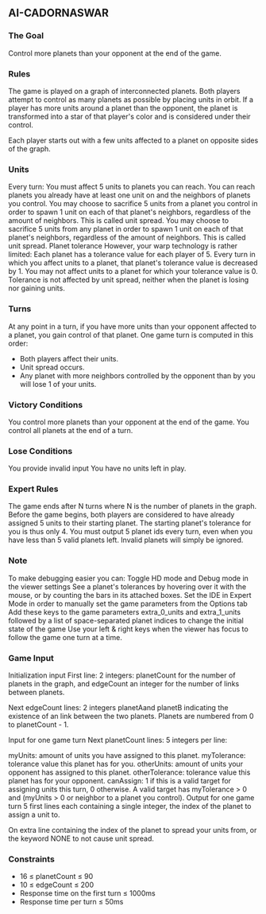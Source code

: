 ## AI-CADORNASWAR

### The Goal
Control more planets than your opponent at the end of the game.

### Rules

The game is played on a graph of interconnected planets. Both players attempt to control as many planets as possible by placing units in orbit. If a player has more units around a planet than the opponent, the planet is transformed into a star of that player's color and is considered under their control.

Each player starts out with a few units affected to a planet on opposite sides of the graph.

### Units
Every turn:
You must affect 5 units to planets you can reach. You can reach planets you already have at least one unit on and the neighbors of planets you control.
You may choose to sacrifice 5 units from a planet you control in order to spawn 1 unit on each of that planet's neighbors, regardless of the amount of neighbors. This is called unit spread.
You may choose to sacrifice 5 units from any planet in order to spawn 1 unit on each of that planet's neighbors, regardless of the amount of neighbors. This is called unit spread.
Planet tolerance
However, your warp technology is rather limited:
Each planet has a tolerance value for each player of 5.
Every turn in which you affect units to a planet, that planet's tolerance value is decreased by 1.
You may not affect units to a planet for which your tolerance value is 0.
Tolerance is not affected by unit spread, neither when the planet is losing nor gaining units.

### Turns
At any point in a turn, if you have more units than your opponent affected to a planet, you gain control of that planet.
One game turn is computed in this order:
* Both players affect their units.
* Unit spread occurs.
* Any planet with more neighbors controlled by the opponent than by you will lose 1 of your units.

### Victory Conditions
You control more planets than your opponent at the end of the game.
You control all planets at the end of a turn.

### Lose Conditions
You provide invalid input
You have no units left in play.

### Expert Rules

The game ends after N turns where N is the number of planets in the graph.
Before the game begins, both players are considered to have already assigned 5 units to their starting planet. The starting planet's tolerance for you is thus only 4.
You must output 5 planet ids every turn, even when you have less than 5 valid planets left. Invalid planets will simply be ignored.
### Note

To make debugging easier you can:
Toggle HD mode and Debug mode in the viewer settings
See a planet's tolerances by hovering over it with the mouse, or by counting the bars in its attached boxes.
Set the IDE in Expert Mode in order to manually set the game parameters from the Options tab
Add these keys to the game parameters extra_0_units and extra_1_units followed by a list of space-separated planet indices to change the initial state of the game
Use your left & right keys when the viewer has focus to follow the game one turn at a time.

### Game Input

Initialization input
First line: 2 integers: planetCount for the number of planets in the graph, and edgeCount an integer for the number of links between planets.

Next edgeCount lines: 2 integers planetAand planetB indicating the existence of an link between the two planets. Planets are numbered from 0 to planetCount - 1.

Input for one game turn
Next planetCount lines: 5 integers per line:

myUnits: amount of units you have assigned to this planet.
myTolerance: tolerance value this planet has for you.
otherUnits: amount of units your opponent has assigned to this planet.
otherTolerance: tolerance value this planet has for your opponent.
canAssign: 1 if this is a valid target for assigning units this turn, 0 otherwise.
A valid target has myTolerance > 0 and (myUnits > 0 or neighbor to a planet you control).
Output for one game turn
5 first lines each containing a single integer, the index of the planet to assign a unit to.

On extra line containing the index of the planet to spread your units from, or the keyword NONE to not cause unit spread.

### Constraints
* 16 ≤ planetCount ≤ 90
* 10 ≤ edgeCount ≤ 200
* Response time on the first turn ≤ 1000ms
* Response time per turn ≤ 50ms